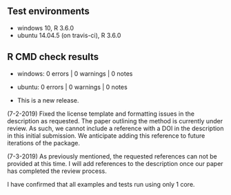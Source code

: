 ## Test environments
* windows 10, R 3.6.0
* ubuntu 14.04.5 (on travis-ci), R 3.6.0

## R CMD check results

* windows: 0 errors | 0 warnings | 0 notes
* ubuntu:  0 errors | 0 warnings | 0 notes 

* This is a new release.

(7-2-2019)
Fixed the license template and formatting issues in the description as 
requested. 
The paper outlining the method is currently under review. 
As such, we cannot include a reference with a DOI in the description
in this initial submission. We anticipate adding this reference to 
future iterations of the package.   

(7-3-2019)
As previously mentioned, the requested references can not be provided at this 
time. I will add references to the description once our paper has completed
the review process.

I have confirmed that all examples and tests run using only 1 core. 
